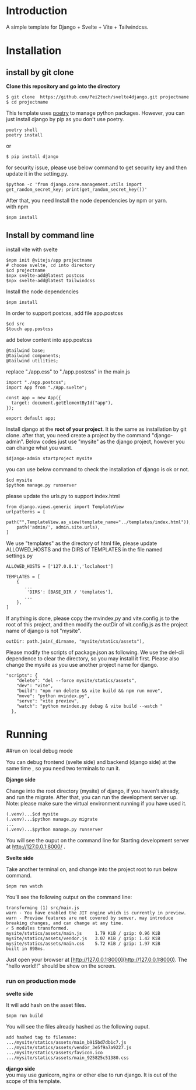 Introduction  
===========  
A simple template for Django + Svelte + Vite + Tailwindcss.     

Installation 
========
## install by git clone

**Clone this repository and go into the directory**

```
$ git clone  https://github.com/Pei2tech/svelte4django.git projectname
$ cd projectname 
```

This template uses [poetry](https://python-poetry.org/ "poetry") to manage python packages. However, you can just install django by pip as you don't use poetry.    

```
poetry shell
poetry install
```  
or   
```   
$ pip install django   
```   

for security issue, please use below command to get security key and then update it in the setting.py.       
```  
$python -c 'from django.core.management.utils import get_random_secret_key; print(get_random_secret_key())'
```  
   
After that, you need Install the node dependencies by npm or yarn.  
with npm   
```  
$npm install    
```  

## Install by command line 

install vite with svelte
```
$npm init @vitejs/app projectname 
# choose svelte, cd into directory 
$cd projectname
$npx svelte-add@latest postcss
$npx svelte-add@latest tailwindcss
```
Install the node dependencies 
```
$npm install 
```
In order to support postcss, add file app.postcss

```
$cd src
$touch app.postcss
```
add below content into app.postcss
```
@tailwind base;
@tailwind components;
@tailwind utilities;
```
replace "./app.css" to "./app.postcss" in the main.js
```
import "./app.postcss";
import App from "./App.svelte";

const app = new App({
  target: document.getElementById("app"),
});

export default app;
```

Install django at the **root of your project**. It is the same as installation by git clone.  after that, you need create a project by the command "django-admin".   Below codes just use "mysite" as the django project, however you can change what you want.
```
$django-admin startproject mysite
```
you can use below command to check the installation of django is ok or not.

```
$cd mysite
$python manage.py runserver
```

please update the urls.py to support index.html
```
from django.views.generic import TemplateView
urlpatterns = [
    path("",TemplateView.as_view(template_name="../templates/index.html")),
    path('admin/', admin.site.urls),
]
```

We use "templates" as the directory of html file, please update ALLOWED_HOSTS and the DIRS of TEMPLATES in the file named settings.py
```
ALLOWED_HOSTS = ['127.0.0.1','loclahost']

TEMPLATES = [
    {
       ...
        'DIRS': [BASE_DIR / 'templates'],
       ...
    },
]

```

If anything is done, please copy the mvindex,py and vite.config.js to the root of this project, and then modify the outDir of vit.config.js as the project name of django is not "mysite". 

```
outDir: path.join(_dirname, "mysite/statics/assets"),
```
Please modify the scripts of package.json as following.  We use the del-cli dependence to clear the directory, so you may install it first.  Please also change the mysite as you use another project name for django. 

```
"scripts": {
    "delete": "del --force mysite/statics/assets",
    "dev": "vite",
    "build": "npm run delete && vite build && npm run move",
    "move": "python mvindex.py",
    "serve": "vite preview",
    "watch": "python mvindex.py debug & vite build --watch "
  },

```

Running
======

##run on local debug mode  

You can debug frontend (svelte side) and backend (django side) at the same time , so you need  two terminals to run it.   

**Django side**  

Change into the root directory (mysite) of django, if you haven't already, and run the migrate. After that, you can run the development server up.    
Note: please make sure the virtual environment running if you have used it.   
```  
(.venv)...$cd mysite
(.venv)...$python manage.py migrate
...
(.venv)...$python manage.py runserver
```  
You will see the ouput on the command line for Starting development server at http://127.0.0.1:8000/ .  

**Svelte side**    

Take another terminal on, and change into the project root to run below command.  

```  
$npm run watch
```  

You’ll see the following output on the command line:   

```  
transforming (1) src/main.js
warn - You have enabled the JIT engine which is currently in preview.
warn - Preview features are not covered by semver, may introduce breaking changes, and can change at any time.
✓ 5 modules transformed.
mysite/statics/assets/main.js     1.79 KiB / gzip: 0.96 KiB
mysite/statics/assets/vendor.js   3.07 KiB / gzip: 1.42 KiB
mysite/statics/assets/main.css    5.72 KiB / gzip: 1.97 KiB
built in 898ms.
```   
 Just open your browser at  [http://127.0.0.1:8000](http://127.0.0.1:8000).  The "hello world!!" should be show on the screen.    

### run on production mode  

**svelte side**  

It will add hash on the asset files.  

```  
$npm run build
```  

You will see the files already hashed as the following ouput.    

```
add hashed tag to filename:
.../mysite/statics/assets/main_b915bd7db1c7.js
.../mysite/statics/assets/vendor_3e5f9a7a9227.js
.../mysite/statics/assets/favicon.ico
.../mysite/statics/assets/main_925825c51380.css
```

**django side**    
you may use gunicorn, nginx or other else to run django. It is out of the scope of this template.    
